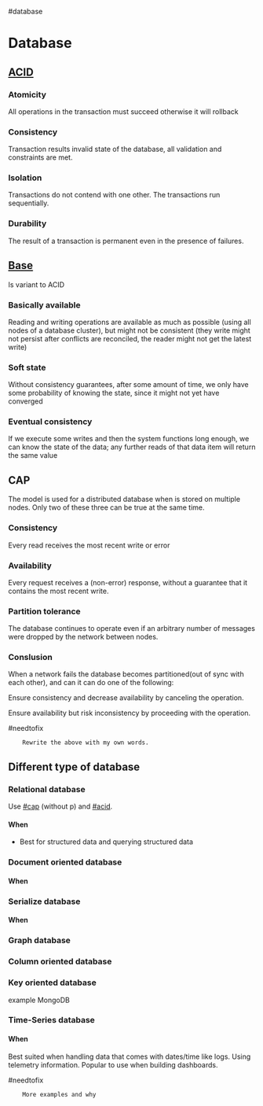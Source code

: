 \#database

# Database

## [ACID](https://en.wikipedia.org/wiki/ACID)

### Atomicity

All operations in the transaction must succeed otherwise it will rollback

### Consistency

Transaction results invalid state of the database, all validation and constraints are met. 

### Isolation

Transactions do not contend with one other. The transactions run sequentially. 

### Durability

The result of a transaction is permanent even in the presence of failures. 

## [Base](https://en.wikipedia.org/wiki/Eventual_consistency)

Is variant to ACID

### Basically available

Reading and writing operations are available as much as possible (using all nodes of a database cluster), but might not be consistent (they write might not persist after conflicts are reconciled, the reader might not get the latest write)

### Soft state

Without consistency guarantees, after some amount of time, we only have some probability of knowing the state, since it might not yet have converged

### Eventual consistency

If we execute some writes and then the system functions long enough, we can know the state of the data; any further reads of that data item will return the same value

## CAP

The model is used for a distributed database when is stored on multiple nodes. Only two of these three can be true at the same time. 

### Consistency

Every read receives the most recent write or error

### Availability

Every request receives a (non-error) response, without a guarantee that it contains the most recent write. 

### Partition tolerance

The database continues to operate even if an arbitrary number of messages were dropped by the network between nodes. 

### Conslusion

When a network fails the database becomes partitioned(out of sync with each other), and can it can do one of the following:

Ensure consistency and decrease availability by canceling the operation.

Ensure availability but risk inconsistency by proceeding with the operation. 

\#needtofix

````
	Rewrite the above with my own words. 
````

## Different type of database

### Relational database

Use [\#cap](Database.md#cap) (without p) and  [\#acid](Database.md#acid-https-en-wikipedia-org-wiki-acid).

#### When

* Best for structured data and querying structured data

### Document oriented database

#### When

### Serialize database

#### When

### Graph database

### Column oriented database

### Key oriented database

example MongoDB

### Time-Series database

#### When

Best suited when handling data that comes with dates/time like logs. Using telemetry information. Popular to use when building dashboards. 

\#needtofix 

````
	More examples and why
````
